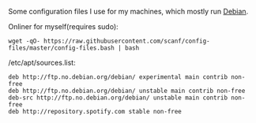 Some configuration files I use for my machines, which mostly run [Debian](https://debian.org).

Onliner for myself(requires sudo):

    wget -qO- https://raw.githubusercontent.com/scanf/config-files/master/config-files.bash | bash


/etc/apt/sources.list:

    deb http://ftp.no.debian.org/debian/ experimental main contrib non-free
    deb http://ftp.no.debian.org/debian/ unstable main contrib non-free
    deb-src http://ftp.no.debian.org/debian/ unstable main contrib non-free
    deb http://repository.spotify.com stable non-free
